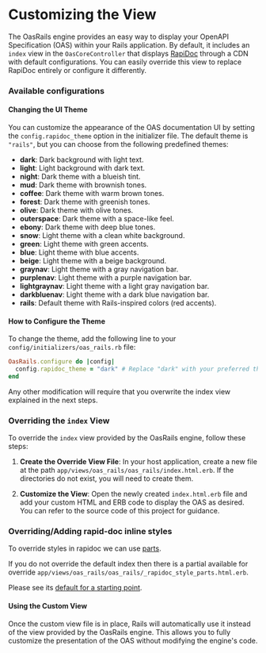 # Customizing the View

The OasRails engine provides an easy way to display your OpenAPI Specification (OAS) within your Rails application. By default, it includes an `index` view in the `OasCoreController` that displays [RapiDoc](https://rapidocweb.com/) through a CDN with default configurations. You can easily override this view to replace RapiDoc entirely or configure it differently.

### Available configurations

#### Changing the UI Theme

You can customize the appearance of the OAS documentation UI by setting the `config.rapidoc_theme` option in the initializer file. The default theme is `"rails"`, but you can choose from the following predefined themes:

- **dark**: Dark background with light text.
- **light**: Light background with dark text.
- **night**: Dark theme with a blueish tint.
- **mud**: Dark theme with brownish tones.
- **coffee**: Dark theme with warm brown tones.
- **forest**: Dark theme with greenish tones.
- **olive**: Dark theme with olive tones.
- **outerspace**: Dark theme with a space-like feel.
- **ebony**: Dark theme with deep blue tones.
- **snow**: Light theme with a clean white background.
- **green**: Light theme with green accents.
- **blue**: Light theme with blue accents.
- **beige**: Light theme with a beige background.
- **graynav**: Light theme with a gray navigation bar.
- **purplenav**: Light theme with a purple navigation bar.
- **lightgraynav**: Light theme with a light gray navigation bar.
- **darkbluenav**: Light theme with a dark blue navigation bar.
- **rails**: Default theme with Rails-inspired colors (red accents).

#### How to Configure the Theme

To change the theme, add the following line to your `config/initializers/oas_rails.rb` file:

```ruby
OasRails.configure do |config|
  config.rapidoc_theme = "dark" # Replace "dark" with your preferred theme name
end
```

Any other modification will require that you overwrite the index view explained in the next steps.

### Overriding the `index` View

To override the `index` view provided by the OasRails engine, follow these steps:

1. **Create the Override View File**: In your host application, create a new file at the path `app/views/oas_rails/oas_rails/index.html.erb`. If the directories do not exist, you will need to create them.

2. **Customize the View**: Open the newly created `index.html.erb` file and add your custom HTML and ERB code to display the OAS as desired. You can refer to the source code of this project for guidance.

### Overriding/Adding rapid-doc inline styles

To override styles in rapidoc we can use [parts](https://rapidocweb.com/css-parts.html).

If you do not override the default index then there is a partial available for override `app/views/oas_rails/oas_rails/_rapidoc_style_parts.html.erb`.

Please see its [default for a starting point](https://github.com/a-chacon/oas_rails/blob/main/app/views/oas_rails/oas_rails/_rapidoc_style_parts.html.erb).

#### Using the Custom View

Once the custom view file is in place, Rails will automatically use it instead of the view provided by the OasRails engine. This allows you to fully customize the presentation of the OAS without modifying the engine's code.
